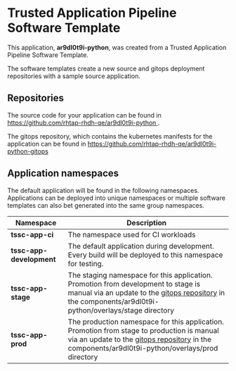 # Trusted Application Pipeline Software Template

This application, **ar9dl0t9i-python**, was created from a Trusted Application Pipeline Software Template.

The software templates create a new source and gitops deployment repositories with a sample source application. 

## Repositories

The source code for your application can be found in [https://github.com/rhtap-rhdh-qe/ar9dl0t9i-python ](https://github.com/rhtap-rhdh-qe/ar9dl0t9i-python ).
 
The gitops repository, which contains the kubernetes manifests for the application can be found in 
[https://github.com/rhtap-rhdh-qe/ar9dl0t9i-python-gitops ](https://github.com/rhtap-rhdh-qe/ar9dl0t9i-python-gitops ) 

## Application namespaces 

The default application will be found in the following namespaces. Applications can be deployed into unique namespaces or multiple software templates can also bet generated into the same group namespaces.  

|  Namespace   |  Description   |  
| -------- | -------- |
| **tssc-app-ci** | The namespace used for CI workloads |
| **tssc-app-development** | The default application during development. Every build will be deployed to this namespace for testing. |
| **tssc-app-stage** | The staging namespace for this application. Promotion from development to stage is manual via an update to the [gitops repository](https://github.com/rhtap-rhdh-qe/ar9dl0t9i-python-gitops ) in the components/ar9dl0t9i-python/overlays/stage directory |
| **tssc-app-prod** | The production namespace for this application. Promotion from stage to production is manual via an update to the [gitops repository](https://github.com/rhtap-rhdh-qe/ar9dl0t9i-python-gitops ) in the components/ar9dl0t9i-python/overlays/prod directory |